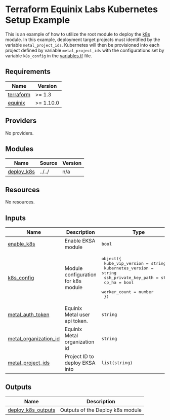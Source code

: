 # Terraform Equinix Labs Kubernetes Setup Example

This is an example of how to utilize the root module to deploy the [k8s](https://github.com/equinix-labs/terraform-equinix-labs/tree/main/modules/k8s) module. In this example, deployment target projects must identified by the variable `metal_project_ids`. Kubernetes will then be provisioned into each project defined by variable `metal_project_ids` with the configurations set by variable `k8s_config` in the [variables.tf](./variables.tf) file.

<!-- BEGIN_TF_DOCS -->
## Requirements

| Name | Version |
|------|---------|
| <a name="requirement_terraform"></a> [terraform](#requirement\_terraform) | >= 1.3 |
| <a name="requirement_equinix"></a> [equinix](#requirement\_equinix) | >= 1.10.0 |

## Providers

No providers.

## Modules

| Name | Source | Version |
|------|--------|---------|
| <a name="module_deploy_k8s"></a> [deploy\_k8s](#module\_deploy\_k8s) | ../../ | n/a |

## Resources

No resources.

## Inputs

| Name | Description | Type | Default | Required |
|------|-------------|------|---------|:--------:|
| <a name="input_enable_k8s"></a> [enable\_k8s](#input\_enable\_k8s) | Enable EKSA module | `bool` | `true` | no |
| <a name="input_k8s_config"></a> [k8s\_config](#input\_k8s\_config) | Module configuration for k8s module | <pre>object({<br>    kube_vip_version     = string<br>    kubernetes_version   = string<br>    ssh_private_key_path = string<br>    cp_ha                = bool<br>    worker_count         = number<br>  })</pre> | <pre>{<br>  "cp_ha": true,<br>  "kube_vip_version": "v0.6.2",<br>  "kubernetes_version": "v1.27.5",<br>  "ssh_private_key_path": "",<br>  "worker_count": 1<br>}</pre> | no |
| <a name="input_metal_auth_token"></a> [metal\_auth\_token](#input\_metal\_auth\_token) | Equinix Metal user api token. | `string` | n/a | yes |
| <a name="input_metal_organization_id"></a> [metal\_organization\_id](#input\_metal\_organization\_id) | Equinix Metal organization id | `string` | n/a | yes |
| <a name="input_metal_project_ids"></a> [metal\_project\_ids](#input\_metal\_project\_ids) | Project ID to deploy EKSA into | `list(string)` | `[]` | no |

## Outputs

| Name | Description |
|------|-------------|
| <a name="output_deploy_k8s_outputs"></a> [deploy\_k8s\_outputs](#output\_deploy\_k8s\_outputs) | Outputs of the Deploy k8s module |
<!-- END_TF_DOCS -->
